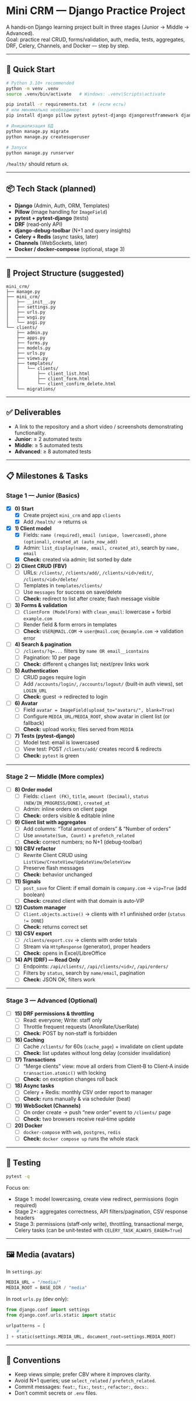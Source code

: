 # Mini CRM — Django Practice Project

A hands‑on Django learning project built in three stages (Junior → Middle → Advanced).  
Goal: practice real CRUD, forms/validation, auth, media, tests, aggregates, DRF, Celery, Channels, and Docker — step by step.

---

## 🚀 Quick Start

```bash
# Python 3.10+ recommended
python -m venv .venv
source .venv/bin/activate   # Windows: .venv\Scripts\activate

pip install -r requirements.txt  # (если есть)
# или минимально необходимое:
pip install django pillow pytest pytest-django djangorestframework django-debug-toolbar

# Инициализация БД
python manage.py migrate
python manage.py createsuperuser

# Запуск
python manage.py runserver
```

`/health/` should return `ok`.

---

## 📦 Tech Stack (planned)

- **Django** (Admin, Auth, ORM, Templates)
- **Pillow** (image handling for `ImageField`)
- **pytest + pytest-django** (tests)
- **DRF** (read‑only API)
- **django-debug-toolbar** (N+1 and query insights)
- **Celery + Redis** (async tasks, later)
- **Channels** (WebSockets, later)
- **Docker / docker-compose** (optional, stage 3)

---

## 🧭 Project Structure (suggested)

```
mini_crm/
├── manage.py
├── mini_crm/
│   ├── __init__.py
│   ├── settings.py
│   ├── urls.py
│   ├── wsgi.py
│   └── asgi.py
└── clients/
    ├── admin.py
    ├── apps.py
    ├── forms.py
    ├── models.py
    ├── urls.py
    ├── views.py
    ├── templates/
    │   └── clients/
    │       ├── client_list.html
    │       ├── client_form.html
    │       └── client_confirm_delete.html
    └── migrations/
```

---

## ✅ Deliverables

- A link to the repository and a short video / screenshots demonstrating functionality.
- **Junior**: ≥ 2 automated tests  
- **Middle**: ≥ 5 automated tests  
- **Advanced**: ≥ 8 automated tests

---

## 📋 Milestones & Tasks

### Stage 1 — Junior (Basics)

- [X] **0) Start**
  - [X] Create project `mini_crm` and app `clients`
  - [X] Add `/health/` → returns `ok`

- [x] **1) Client model**
  - [x] Fields: `name (required)`, `email (unique, lowercased)`, `phone (optional)`, `created_at (auto_now_add)`
  - [x] Admin: `list_display(name, email, created_at)`, search by `name, email`
  - [x] **Check:** created via admin; list sorted by date

- [ ] **2) Client CRUD (FBV)**
  - [ ] URLs: `/clients/`, `/clients/add/`, `/clients/<id>/edit/`, `/clients/<id>/delete/`
  - [ ] Templates in `templates/clients/`
  - [ ] Use `messages` for success on save/delete
  - [ ] **Check:** redirect to list after create; flash message visible

- [ ] **3) Forms & validation**
  - [ ] `ClientForm (ModelForm)` with `clean_email`: lowercase + forbid `example.com`
  - [ ] Render field & form errors in templates
  - [ ] **Check:** `USER@MAIL.COM` → `user@mail.com`; `@example.com` → validation error

- [ ] **4) Search & pagination**
  - [ ] `/clients/?q=...` filters by `name OR email__icontains`
  - [ ] Pagination: 10 per page
  - [ ] **Check:** different `q` changes list; next/prev links work

- [ ] **5) Authentication**
  - [ ] CRUD pages require login
  - [ ] Add `/accounts/login/`, `/accounts/logout/` (built‑in auth views), set `LOGIN_URL`
  - [ ] **Check:** guest → redirected to login

- [ ] **6) Avatar**
  - [ ] Field `avatar = ImageField(upload_to="avatars/", blank=True)`
  - [ ] Configure `MEDIA_URL/MEDIA_ROOT`, show avatar in client list (or fallback)
  - [ ] **Check:** upload works; files served from `MEDIA`

- [ ] **7) Tests (pytest-django)**
  - [ ] Model test: email is lowercased
  - [ ] View test: POST `/clients/add/` creates record & redirects
  - [ ] **Check:** `pytest` is green

---

### Stage 2 — Middle (More complex)

- [ ] **8) Order model**
  - [ ] Fields: `client (FK)`, `title`, `amount (Decimal)`, `status (NEW/IN_PROGRESS/DONE)`, `created_at`
  - [ ] Admin: inline orders on client page
  - [ ] **Check:** orders visible & editable inline

- [ ] **9) Client list with aggregates**
  - [ ] Add columns: “Total amount of orders” & “Number of orders”
  - [ ] Use `annotate(Sum, Count)` + `prefetch_related`
  - [ ] **Check:** correct numbers; no N+1 (debug-toolbar)

- [ ] **10) CBV refactor**
  - [ ] Rewrite Client CRUD using `ListView/CreateView/UpdateView/DeleteView`
  - [ ] Preserve flash messages
  - [ ] **Check:** behavior unchanged

- [ ] **11) Signals**
  - [ ] `post_save` for Client: if email domain is `company.com` → `vip=True` (add boolean)
  - [ ] **Check:** created client with that domain is auto‑VIP

- [ ] **12) Custom manager**
  - [ ] `Client.objects.active()` → clients with ≥1 unfinished order (`status != DONE`)
  - [ ] **Check:** returns correct set

- [ ] **13) CSV export**
  - [ ] `/clients/export.csv` → clients with order totals
  - [ ] Stream via `HttpResponse` (generator), proper headers
  - [ ] **Check:** opens in Excel/LibreOffice

- [ ] **14) API (DRF) — Read Only**
  - [ ] Endpoints: `/api/clients/`, `/api/clients/<id>/`, `/api/orders/`
  - [ ] Filters by `status`, search by `name/email`, pagination
  - [ ] **Check:** JSON OK; filters work

---

### Stage 3 — Advanced (Optional)

- [ ] **15) DRF permissions & throttling**
  - [ ] Read: everyone; Write: staff only
  - [ ] Throttle frequent requests (AnonRate/UserRate)
  - [ ] **Check:** POST by non‑staff is forbidden

- [ ] **16) Caching**
  - [ ] Cache `/clients/` for 60s (`cache_page`) + invalidate on client update
  - [ ] **Check:** list updates without long delay (consider invalidation)

- [ ] **17) Transactions**
  - [ ] “Merge clients” view: move all orders from Client‑B to Client‑A inside `transaction.atomic()` with locking
  - [ ] **Check:** on exception changes roll back

- [ ] **18) Async tasks**
  - [ ] Celery + Redis: monthly CSV order report to manager
  - [ ] **Check:** runs manually & via scheduler (beat)

- [ ] **19) WebSocket (Channels)**
  - [ ] On order create → push “new order” event to `/clients/` page
  - [ ] **Check:** two browsers receive real‑time update

- [ ] **20) Docker**
  - [ ] `docker-compose` with `web`, `postgres`, `redis`
  - [ ] **Check:** `docker compose up` runs the whole stack

---

## 🧪 Testing

```bash
pytest -q
```

Focus on:
- Stage 1: model lowercasing, create view redirect, permissions (login required)
- Stage 2+: aggregates correctness, API filters/pagination, CSV response headers
- Stage 3: permissions (staff‑only write), throttling, transactional merge, Celery tasks (can be unit‑tested with `CELERY_TASK_ALWAYS_EAGER=True`)

---

## 🖼 Media (avatars)

In `settings.py`:

```python
MEDIA_URL = "/media/"
MEDIA_ROOT = BASE_DIR / "media"
```

In root `urls.py` (dev only):

```python
from django.conf import settings
from django.conf.urls.static import static

urlpatterns = [
    # ...
] + static(settings.MEDIA_URL, document_root=settings.MEDIA_ROOT)
```

---

## 📝 Conventions

- Keep views simple; prefer CBV where it improves clarity.
- Avoid N+1 queries; use `select_related` / `prefetch_related`.
- Commit messages: `feat:`, `fix:`, `test:`, `refactor:`, `docs:`.
- Don’t commit secrets or `.env` files.